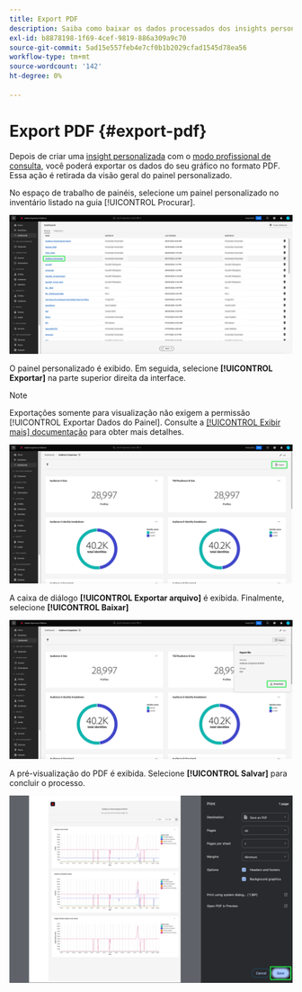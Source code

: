 ```yaml
---
title: Export PDF
description: Saiba como baixar os dados processados dos insights personalizados do painel no formato PDF.
exl-id: b8878198-1f69-4cef-9819-886a309a9c70
source-git-commit: 5ad15e557feb4e7cf0b1b2029cfad1545d78ea56
workflow-type: tm+mt
source-wordcount: '142'
ht-degree: 0%

---
```


# Export PDF {#export-pdf}

Depois de criar uma [insight personalizada](./overview.md) com o [modo profissional de consulta](./overview.md#query-pro-mode), você poderá exportar os dados do seu gráfico no formato PDF. Essa ação é retirada da visão geral do painel personalizado.

No espaço de trabalho de painéis, selecione um painel personalizado no inventário listado na guia [!UICONTROL Procurar].

![O inventário de Painel com uma entrada de painel personalizada destacada.](../images/sql-insights-query-pro-mode/dashboard-inventory-audience.png)

O painel personalizado é exibido. Em seguida, selecione **[!UICONTROL Exportar]** na parte superior direita da interface.

>[!NOTE]
>
>Exportações somente para visualização não exigem a permissão [!UICONTROL Exportar Dados do Painel]. Consulte a [[!UICONTROL Exibir mais] documentação](./view-more.md#export) para obter mais detalhes.

![Um painel personalizado com Export realçado.](../images/sql-insights-query-pro-mode/export.png)

A caixa de diálogo **[!UICONTROL Exportar arquivo]** é exibida. Finalmente, selecione **[!UICONTROL Baixar]**

![A caixa de diálogo Exportar arquivo com o download.](../images/sql-insights-query-pro-mode/export-dialog.png)

A pré-visualização do PDF é exibida. Selecione **[!UICONTROL Salvar]** para concluir o processo.

![A caixa de diálogo de visualização de impressão com Salvar realçada.](../images/sql-insights-query-pro-mode/print-preview.png)
